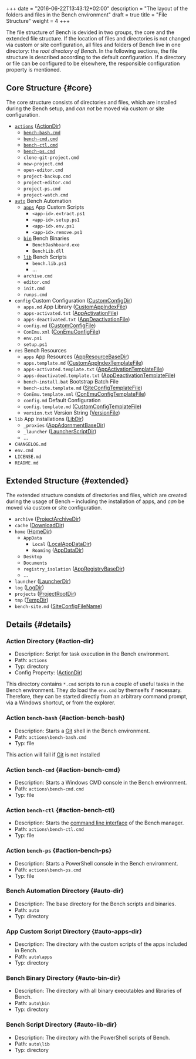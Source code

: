 +++
date = "2016-06-22T13:43:12+02:00"
description = "The layout of the folders and files in the Bench environment"
draft = true
title = "File Structure"
weight = 4
+++

The file structure of Bench is devided in two groups, the core and the extended file structure.
If the location of files and directories is not changed via custom or site configuration,
all files and folders of Bench live in one directory: the _root directory of Bench_.
In the following sections, the file structure is described according to the default configuration.
If a directory or file can be configured to be elsewhere, the responsible
configuration property is mentioned.

## Core Structure {#core}

The core structure consists of directories and files, which are installed
during the Bench setup, and _can not_ be moved via custom or site configuration.

* [`actions`](#action-dir)
  ([ActionDir](/ref/config/#ActionDir))
    + [`bench-bash.cmd`](#action-bench-bash)
    + [`bench-cmd.cmd`](#action-bench-cmd)
    + [`bench-ctl.cmd`](#action-bench-ctl)
    + [`bench-ps.cmd`](#action-bench-ps)
    + `clone-git-project.cmd`
    + `new-project.cmd`
    + `open-editor.cmd`
    + `project-backup.cmd`
    + `project-editor.cmd`
    + `project-ps.cmd`
    + `project-watch.cmd`
* [`auto`](#auto-dir) Bench Automation
    + [`apps`](#auto-apps-dir) App Custom Scripts
        - `<app-id>.extract.ps1`
        - `<app-id>.setup.ps1`
        - `<app-id>.env.ps1`
        - `<app-id>.remove.ps1`
    + [`bin`](#auto-bin-dir) Bench Binaries
        - `BenchDashboard.exe`
        - `BenchLib.dll`
    + [`lib`](#auto-lib-dir) Bench Scripts
        - `bench.lib.ps1`
        - ...
    + `archive.cmd`
    + `editor.cmd`
    + `init.cmd`
    + `runps.cmd`
* `config` Custom Configuration
  ([CustomConfigDir](/ref/config/#CustomConfigDir))
    + `apps.md` App Library
      ([CustomAppIndexFile](/ref/config/#CustomAppIndexFile))
    + `apps-activated.txt`
      ([AppActivationFile](/ref/config/#AppActivationFile))
    + `apps-deactivated.txt`
      ([AppDeactivationFile](/ref/config/#AppDeactivationFile))
    + `config.md`
      ([CustomConfigFile](/ref/config/#CustomConfigFile))
    + `ConEmu.xml`
      ([ConEmuConfigFile](/ref/config/#ConEmuConfigFile))
    + `env.ps1`
    + `setup.ps1`
* `res` Bench Resources
    + `apps` App Resources
      ([AppResourceBaseDir](/ref/config/#AppResourceBaseDir))
    + `apps.template.md`
      ([CustomAppIndexTemplateFile](/ref/config/#CustomAppIndexTemplateFile))
    + `apps-activated.template.txt`
      ([AppActivationTemplateFile](/ref/config/#AppActivationTemplateFile))
    + `apps-deactivated.template.txt`
      ([AppDeactivationTemplateFile](/ref/config/#AppDeactivationTemplateFile))
    + `bench-install.bat` Bootstrap Batch File
    + `bench-site.template.md`
      ([SiteConfigTemplateFile](/ref/config/#SiteConfigTemplateFile))
    + `ConEmu.template.xml`
      ([ConEmuConfigTemplateFile](/ref/config/#ConEmuConfigTemplateFile))
    + `config.md` Default Configuration
    + `config.template.md`
      ([CustomConfigTemplateFile](/ref/config/#CustomConfigTemplateFile))
    + `version.txt` Version String
      ([VersionFile](/ref/config/#VersionFile))
* `lib` App Installations
   ([LibDir](/ref/config/#LibDir))
     + `_proxies`
       ([AppAdornmentBaseDir](/ref/config/#AppAdornmentBaseDir))
     + `_launcher`
       ([LauncherScriptDir](/ref/config/#LauncherScriptDir))
     + ...
* `CHANGELOG.md`
* `env.cmd`
* `LICENSE.md`
* `README.md`

## Extended Structure {#extended}

The extended structure consists of directories and files, which are created
during the usage of Bench &ndash; including the installation of apps,
and _can_ be moved via custom or site configuration.

* `archive`
  ([ProjectArchiveDir](/ref/config/#ProjectArchiveDir))
* `cache`
  ([DownloadDir](/ref/config/#DownloadDir))
* `home`
  ([HomeDir](/ref/config/#HomeDir))
    + `AppData`
        - `Local`
          ([LocalAppDataDir](/ref/config/#LocalAppDataDir))
        - `Roaming`
          ([AppDataDir](/ref/config/#AppDataDir))
    + `Desktop`
    + `Documents`
    + `registry_isolation`
      ([AppRegistryBaseDir](/ref/config/#AppRegistryBaseDir))
    + ...
* `launcher`
  ([LauncherDir](/ref/config/#LauncherDir))
* `log`
  ([LogDir](/ref/config/#LogDir))
* `projects`
  ([ProjectRootDir](/ref/config/#ProjectRootDir))
* `tmp`
  ([TempDir](/ref/config/#TempDir))
* `bench-site.md`
  ([SiteConfigFileName](/ref/config/#SiteConfigFileName))

## Details {#details}

### Action Directory {#action-dir}

* Description: Script for task execution in the Bench environment.
* Path: `actions`
* Typ: directory
* Config Property: ([ActionDir](/ref/config/#ActionDir))

This directory contains `*.cmd` scripts to run a couple of useful tasks
in the Bench environment.
They do load the `env.cmd` by themselfs if necessary.
Therefore, they can be started directly from an arbitrary command prompt,
via a Windows shortcut, or from the explorer.

### Action `bench-bash` {#action-bench-bash}

* Description: Starts a [Git][] shell in the Bench environment.
* Path: `actions\bench-bash.cmd`
* Typ: file

This action will fail if [Git][] is not installed

### Action `bench-cmd` {#action-bench-cmd}

* Description: Starts a Windows CMD console in the Bench environment.
* Path: `actions\bench-cmd.cmd`
* Typ: file

### Action `bench-ctl` {#action-bench-ctl}

* Description: Starts the [command line interface][Bench CLI] of the Bench manager.
* Path: `actions\bench-ctl.cmd`
* Typ: file

### Action `bench-ps` {#action-bench-ps}

* Description: Starts a PowerShell console in the Bench environment.
* Path: `actions\bench-ps.cmd`
* Typ: file

### Bench Automation Directory {#auto-dir}

* Description: The base directory for the Bench scripts and binaries.
* Path: `auto`
* Typ: directory

### App Custom Script Directory {#auto-apps-dir}

* Description: The directory with the custom scripts of the apps included in Bench.
* Path: `auto\apps`
* Typ: directory

### Bench Binary Directory {#auto-bin-dir}

* Description: The directory with all binary executables and libraries of Bench.
* Path: `auto\bin`
* Typ: directory

### Bench Script Directory {#auto-lib-dir}

* Description: The directory with the PowerShell scripts of Bench.
* Path: `auto\lib`
* Typ: directory

[Bench CLI]: /ref/bench-ctl
[Git]: /ref/apps#Git
